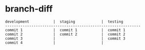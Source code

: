 branch-diff
===========

    development           |  staging            |  testing
    --------------------------------------------------------------
    commit 1              |  commit 1           |  commit 1
    commit 2              |  commit 2           |  commit 2
    commit 3              |                     |  commit 3
    commit 4              |                     |

